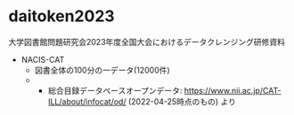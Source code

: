 # daitoken2023
大学図書館問題研究会2023年度全国大会におけるデータクレンジング研修資料

- NACIS-CAT
    - 図書全体の100分の一データ(12000件)
    - - 総合目録データベースオープンデータ: https://www.nii.ac.jp/CAT-ILL/about/infocat/od/ (2022-04-25時点のもの) より
